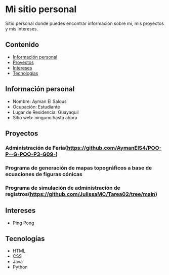 # Mi sitio personal

Sitio personal donde puedes encontrar información sobre mí, mis proyectos y mis intereses.


## Contenido

* [Información personal](#información-personal)
* [Proyectos](#proyectos)
* [Intereses](#intereses)
* [Tecnologías](#tecnologías)

## Información personal
* Nombre: Ayman El Salous
* Ocupación: Estudiante
* Lugar de Residencia: Guayaquil
* Sitio web: ninguno hasta ahora

## Proyectos
 ### Administración de Feria(https://github.com/AymanElS4/POO-P--G-POO-P3-G09-)

 ### Programa de generación de mapas topográficos a base de ecuaciones de figuras cónicas
 
 ### Programa de simulación de administración de registros(https://github.com/JulissaMC/Tarea02/tree/main)
  
## Intereses
- Ping Pong

## Tecnologías
- HTML
- CSS
- Java
- Python

